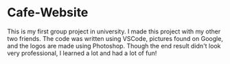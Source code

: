 # Cafe-Website

This is my first group project in university.
I made this project with my other two friends.
The code was written using VSCode, pictures found on Google, and the logos are made using Photoshop.
Though the end result didn't look very professional, I learned a lot and had a lot of fun!
